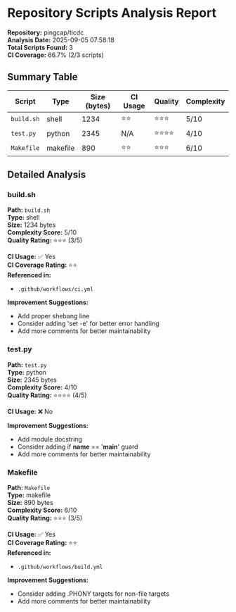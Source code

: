 # Repository Scripts Analysis Report

**Repository:** pingcap/ticdc  
**Analysis Date:** 2025-09-05 07:58:18  
**Total Scripts Found:** 3  
**CI Coverage:** 66.7% (2/3 scripts)

## Summary Table

| Script | Type | Size (bytes) | CI Usage | Quality | Complexity |
|--------|------|--------------|----------|---------|------------|
| `build.sh` | shell | 1234 | ⭐⭐ | ⭐⭐⭐ | 5/10 |
| `test.py` | python | 2345 | N/A | ⭐⭐⭐⭐ | 4/10 |
| `Makefile` | makefile | 890 | ⭐⭐ | ⭐⭐⭐ | 6/10 |


## Detailed Analysis


### build.sh

**Path:** `build.sh`  
**Type:** shell  
**Size:** 1234 bytes  
**Complexity Score:** 5/10  
**Quality Rating:** ⭐⭐⭐ (3/5)

**CI Usage:** ✅ Yes  
**CI Coverage Rating:** ⭐⭐  
**Referenced in:**
- `.github/workflows/ci.yml`

**Improvement Suggestions:**
- Add proper shebang line
- Consider adding 'set -e' for better error handling
- Add more comments for better maintainability

### test.py

**Path:** `test.py`  
**Type:** python  
**Size:** 2345 bytes  
**Complexity Score:** 4/10  
**Quality Rating:** ⭐⭐⭐⭐ (4/5)

**CI Usage:** ❌ No

**Improvement Suggestions:**
- Add module docstring
- Consider adding if __name__ == '__main__' guard
- Add more comments for better maintainability

### Makefile

**Path:** `Makefile`  
**Type:** makefile  
**Size:** 890 bytes  
**Complexity Score:** 6/10  
**Quality Rating:** ⭐⭐⭐ (3/5)

**CI Usage:** ✅ Yes  
**CI Coverage Rating:** ⭐⭐  
**Referenced in:**
- `.github/workflows/build.yml`

**Improvement Suggestions:**
- Consider adding .PHONY targets for non-file targets
- Add more comments for better maintainability
